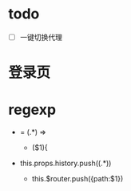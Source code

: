 # todo

-[ ] 一键切换代理

# 登录页

# regexp
- = (.*) => 
  -  ($1){

- this.props.history.push\((.*)\)
  - this.$router.push({path:$1})